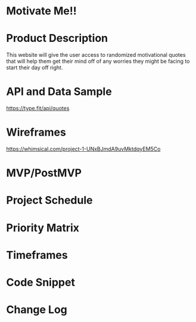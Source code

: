 # Motivate Me!!


# Product Description
This website will give the user access to randomized motivational quotes that will help them get their mind off of any worries they might be facing to start their day off right.

# API and Data Sample
https://type.fit/api/quotes



# Wireframes
https://whimsical.com/project-1-UNxBJmdA9uvMktdqyEM5Co

# MVP/PostMVP

# Project Schedule

# Priority Matrix

# Timeframes

# Code Snippet

# Change Log
